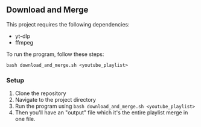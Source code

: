 ## Download and Merge

This project requires the following dependencies:

- yt-dlp
- ffmpeg

To run the program, follow these steps:

```
bash download_and_merge.sh <youtube_playlist>
```

### Setup
1. Clone the repository
2. Navigate to the project directory
3. Run the program using `bash download_and_merge.sh <youtube_playlist>`
4. Then you'll have an "output" file which it's the entire playlist merge in one file.

